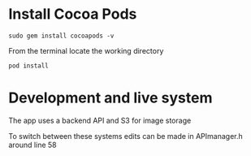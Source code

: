 # Install Cocoa Pods

    sudo gem install cocoapods -v

From the terminal locate the working directory

    pod install


# Development and live system

The app uses a backend API and S3 for image storage

To switch between these systems edits can be made in APImanager.h around line 58

